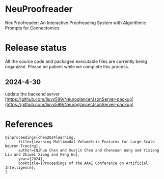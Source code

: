 # NeuProofreader
NeuProofreader: An Interactive Proofreading System with Algorithmic Prompts for Connectomics


# Release status
All the source code and packaged executable files are currently being organized. Please be patient while we complete this process. 

## 2024-4-30
update the backend server [https://github.com/liuyx599/NeuroglancerJsonServer-packup](https://github.com/liuyx599/NeuroglancerJsonServer-packup)


# References
```
@inproceedings{chen2024learning,
      title={Learning Multimodal Volumetric Features for Large-Scale Neuron Tracing}, 
      author={Qihua Chen and Xuejin Chen and Chenxuan Wang and Yixiong Liu and Zhiwei Xiong and Feng Wu},
      year={2024},
      booktitle={Proceedings of the AAAI Conference on Artificial Intelligence},
}
```

